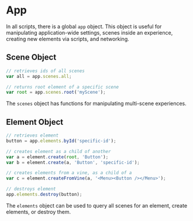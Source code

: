 # App

In all scripts, there is a global `app` object. This object is useful for manipulating application-wide settings, scenes inside an experience, creating new elements via scripts, and networking.

## Scene Object

```javascript
// retrieves ids of all scenes
var all = app.scenes.all;

// returns root element of a specific scene
var root = app.scenes.root('myScene');
```

The `scenes` object has functions for manipulating multi-scene experiences.

## Element Object

```javascript
// retrieves element
button = app.elements.byId('specific-id');

// creates element as a child of another
var a = element.create(root, 'Button');
var b = element.create(a, 'Button', 'specific-id');

// creates elements from a vine, as a child of a
var c = element.createFromVine(a, '<Menu><Button /></Menu>');

// destroys element
app.elements.destroy(button);
```

The `elements` object can be used to query all scenes for an element, create elements, or destroy them.
